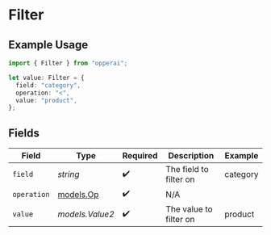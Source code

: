 # Filter

## Example Usage

```typescript
import { Filter } from "opperai";

let value: Filter = {
  field: "category",
  operation: "<",
  value: "product",
};
```

## Fields

| Field                        | Type                         | Required                     | Description                  | Example                      |
| ---------------------------- | ---------------------------- | ---------------------------- | ---------------------------- | ---------------------------- |
| `field`                      | *string*                     | :heavy_check_mark:           | The field to filter on       | category                     |
| `operation`                  | [models.Op](../models/op.md) | :heavy_check_mark:           | N/A                          |                              |
| `value`                      | *models.Value2*              | :heavy_check_mark:           | The value to filter on       | product                      |